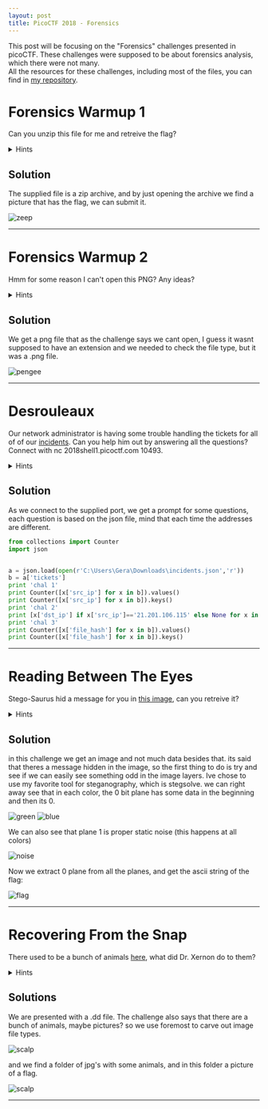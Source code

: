 ```yaml
---
layout: post
title: PicoCTF 2018 - Forensics
---
```


This post will be focusing on the "Forensics" challenges presented in picoCTF. These challenges were supposed to be about forensics analysis, which there were not many. <br>
All the resources for these challenges, including most of the files, you can find in [my repository](https://github.com/bear-sec/pico2018 "picoCTF2018 writeups").

# Forensics Warmup 1

Can you unzip this file for me and retreive the flag?

<details>
  <summary>Hints</summary>
  
    1. Make sure to submit the flag as {% raw %}picoCTF{XXXXX}{% endraw %} as the flag.
</details>

## Solution

The supplied file is a zip archive, and by just opening the archive we find a picture that has the flag, we can submit it.

![zeep](https://bear-sec.github.io/images/forensics-warmup_1.JPG)

----

# Forensics Warmup 2

Hmm for some reason I can't open this PNG? Any ideas?

<details>
  <summary>Hints</summary>
  
    1. How do operating systems know what kind of file it is? (It's not just the ending!)
    2. Make sure to submit the flag as {% raw %}picoCTF{XXXXX}{% endraw %}
</details>

## Solution

We get a png file that as the challenge says we cant open, I guess it wasnt supposed to have an extension and we needed to check the file type, but it was a .png file.

![pengee](https://bear-sec.github.io/images/forensics-warmup_2.png)

----

# Desrouleaux

Our network administrator is having some trouble handling the tickets for all of of our [incidents](https://github.com/bear-sec/pico2018/raw/master/Forensics/3%20-%20Desrouleaux/incidents.json). Can you help him out by answering all the questions? Connect with nc 2018shell1.picoctf.com 10493.

<details>
  <summary>Hints</summary>
  
    1. If you need to code, python has some good libraries for it.
</details>

## Solution

As we connect to the supplied port, we get a prompt for some questions, each question is based on the json file, mind that each time the addresses are different.
```python
from collections import Counter
import json


a = json.load(open(r'C:\Users\Gera\Downloads\incidents.json','r'))
b = a['tickets']
print 'chal 1'
print Counter([x['src_ip'] for x in b]).values()
print Counter([x['src_ip'] for x in b]).keys()
print 'chal 2'
print [x['dst_ip'] if x['src_ip']=='21.201.106.115' else None for x in b]
print 'chal 3'
print Counter([x['file_hash'] for x in b]).values()
print Counter([x['file_hash'] for x in b]).keys()
```

----

# Reading Between The Eyes

Stego-Saurus hid a message for you in [this image](https://github.com/bear-sec/pico2018/raw/master/Forensics/4%20-%20Reading%20Between%20the%20Eyes/husky.png), can you retreive it?

<details>
  <summary>Hints</summary>
  
    1. Maybe you can find an online decoder?
</details>

## Solution

in this challenge we get an image and not much data besides that. its said that theres a message hidden in the image, so the first thing to do is try and see if we can easily see something odd in the image layers. Ive chose to use my favorite tool for steganography, which is stegsolve.
we can right away see that in each color, the 0 bit plane has some data in the beginning and then its 0.

![green](https://github.com/bear-sec/bear-sec.github.io/raw/master/images/forensics-reading_1.PNG)
![blue](https://github.com/bear-sec/bear-sec.github.io/raw/master/images/forensics-reading_2.PNG)

We can also see that plane 1 is proper static noise (this happens at all colors)

![noise](https://github.com/bear-sec/bear-sec.github.io/raw/master/images/forensics-reading_3.PNG)

Now we extract 0 plane from all the planes, and get the ascii string of the flag:

![flag](https://github.com/bear-sec/bear-sec.github.io/raw/master/images/forensics-reading_4.PNG)

----

# Recovering From the Snap

There used to be a bunch of animals [here](https://github.com/bear-sec/pico2018/blob/master/Forensics/5%20-%20Recovering%20From%20the%20Snap/animals.dd?raw=true), what did Dr. Xernon do to them?

<details>
  <summary>Hints</summary>
  
    1. Some files have been deleted from the disk image, but are they really gone?
</details>

## Solutions

We are presented with a .dd file. The challenge also says that there are a bunch of animals, maybe pictures? so we use foremost to carve out image file types. 

![scalp](https://github.com/bear-sec/bear-sec.github.io/raw/master/images/forensics-recover_1.JPG)

and we find a folder of jpg's with some animals, and in this folder a picture of a flag.

![scalp](https://github.com/bear-sec/bear-sec.github.io/raw/master/images/forensics-recover_2.JPG)

----

